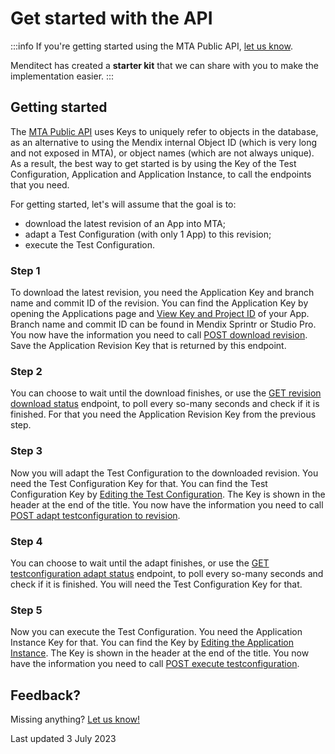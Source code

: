 # Get started with the API

:::info
If you're getting started using the MTA Public API, [let us know](mailto:support@menditect.com?subject=MTA%20Public%20API). 

Menditect has created a **starter kit** that we can share with you to make the implementation easier. 
:::

## Getting started

The [MTA Public API](../../../api) uses Keys to uniquely refer to objects in the database, as an alternative to using the Mendix internal Object ID (which is very long and not exposed in MTA), or object names (which are not always unique). As a result, the best way to get started is by using the Key of the Test Configuration, Application and Application Instance, to call the endpoints that you need.

For getting started, let's will assume that the goal is to:
- download the latest revision of an App into MTA;
- adapt a Test Configuration (with only 1 App) to this revision;
- execute the Test Configuration.

### Step 1
To download the latest revision, you need the Application Key and branch name and commit ID of the revision. You can find the Application Key by opening the Applications page and [View Key and Project ID](../../../application#view-key-and-project-id) of your App. Branch name and commit ID can be found in Mendix Sprintr or Studio Pro. You now have the information you need to call [POST download revision](../../../api#post-download-revision). Save the Application Revision Key that is returned by this endpoint.

### Step 2
You can choose to wait until the download finishes, or use the [GET revision download status](../../../api#get-revision-download-status) endpoint, to poll every so-many seconds and check if it is finished. For that you need the Application Revision Key from the previous step.

### Step 3
Now you will adapt the Test Configuration to the downloaded revision. You need the Test Configuration Key for that. You can find the Test Configuration Key by [Editing the Test Configuration](../../../test-configuration#edit-a-test-configuration). The Key is shown in the header at the end of the title. You now have the information you need to call [POST adapt testconfiguration to revision](../../../api#post-adapt-testconfiguration-to-revision). 

### Step 4
You can choose to wait until the adapt finishes, or use the [GET testconfiguration adapt status](../../../api#get-testconfiguration-adapt-status) endpoint, to poll every so-many seconds and check if it is finished. You will need the Test Configuration Key for that.

### Step 5
Now you can execute the Test Configuration. You need the Application Instance Key for that. You can find the Key by [Editing the Application Instance](../../../application-instance#edit-an-application-instance). The Key is shown in the header at the end of the title. You now have the information you need to call [POST execute testconfiguration](../../../api#post-execute-testconfiguration). 

## Feedback?
Missing anything? [Let us know!](mailto:support@menditect.com)

Last updated 3 July 2023